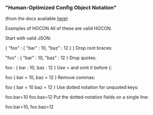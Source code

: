 ### "Human-Optimized Config Object Notation"
(from the docs available [here](https://github.com/lightbend/config))

Examples of HOCON
All of these are valid HOCON.

Start with valid JSON:

{
    "foo" : {
        "bar" : 10,
        "baz" : 12
    }
}
Drop root braces:

"foo" : {
    "bar" : 10,
    "baz" : 12
}
Drop quotes:

foo : {
    bar : 10,
    baz : 12
}
Use = and omit it before {:

foo {
    bar = 10,
    baz = 12
}
Remove commas:

foo {
    bar = 10
    baz = 12
}
Use dotted notation for unquoted keys:

foo.bar=10
foo.baz=12
Put the dotted-notation fields on a single line:

foo.bar=10, foo.baz=12